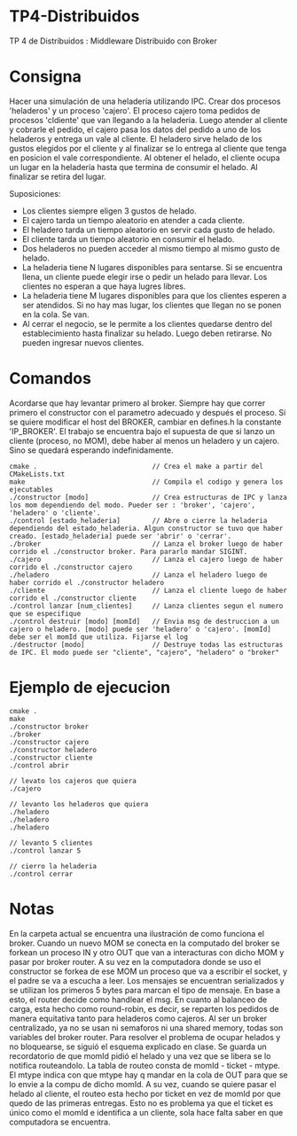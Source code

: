 # TP4-Distribuidos
TP 4 de Distribuidos : Middleware Distribuido con Broker

# Consigna

Hacer una simulación de una heladería utilizando IPC. Crear dos procesos 'heladeros' y un proceso 'cajero'. El proceso cajero toma pedidos de procesos 'cldiente' que van llegando a la heladeria. Luego atender al cliente y cobrarle el pedido, el cajero pasa los datos del pedido a uno de los heladeros y entrega un vale al cliente. El heladero sirve helado de los gustos elegidos por el cliente y al finalizar se lo entrega al cliente que tenga en posicion el vale correspondiente. Al obtener el helado, el cliente ocupa un lugar en la heladeria hasta que termina de consumir el helado. Al finalizar se retira del lugar.

Suposiciones:
- Los clientes siempre eligen 3 gustos de helado.
- El cajero tarda un tiempo aleatorio en atender a cada cliente.
- El heladero tarda un tiempo aleatorio en servir cada gusto de helado.
- El cliente tarda un tiempo aleatorio en consumir el helado.
- Dos heladeros no pueden acceder al mismo tiempo al mismo gusto de helado.
- La heladeria tiene N lugares disponibles para sentarse. Si se encuentra llena, un cliente puede elegir irse o pedir un helado para llevar. Los clientes no esperan a que haya lugres libres.
- La heladeria tiene M lugares disponibles para que los clientes esperen a ser atendidos. Si no hay mas lugar, los clientes que llegan no se ponen en la cola. Se van.
- Al cerrar el negocio, se le permite a los clientes quedarse dentro del establecimiento hasta finalizar su helado. Luego deben retirarse. No pueden ingresar nuevos clientes.

# Comandos

Acordarse que hay levantar primero al broker. Siempre hay que correr primero el constructor con el parametro adecuado y después el proceso.
Si se quiere modificar el host del BROKER, cambiar en defines.h la constante 'IP_BROKER'.  El trabajo se encuentra bajo el supuesta de que si lanzo un cliente (proceso, no MOM), debe haber al menos un heladero y un cajero. Sino se quedará esperando indefinidamente.


```
cmake .	                            // Crea el make a partir del CMakeLists.txt
make                      	        // Compila el codigo y genera los ejecutables
./constructor [modo]	            // Crea estructuras de IPC y lanza los mom dependiendo del modo. Pueder ser : 'broker', 'cajero', 'heladero' o 'cliente'.
./control [estado_heladeria]        // Abre o cierre la heladeria dependiendo del estado_heladeria. Algun constructor se tuvo que haber creado. [estado_heladeria] puede ser 'abrir' o 'cerrar'.
./broker                            // Lanza el broker luego de haber corrido el ./constructor broker. Para pararlo mandar SIGINT.
./cajero                            // Lanza el cajero luego de haber corrido el ./constructor cajero
./heladero                          // Lanza el heladero luego de haber corrido el ./constructor heladero
./cliente                           // Lanza el cliente luego de haber corrido el ./constructor cliente
./control lanzar [num_clientes]     // Lanza clientes segun el numero que se especifique
./control destruir [modo] [momId]   // Envia msg de destruccion a un cajero o heladero. [modo] puede ser 'heladero' o 'cajero'. [momId] debe ser el momId que utiliza. Fijarse el log
./destructor [modo]  	            // Destruye todas las estructuras de IPC. El modo puede ser "cliente", "cajero", "heladero" o "broker"
```

# Ejemplo de ejecucion

```
cmake .
make
./constructor broker
./broker
./constructor cajero
./constructor heladero
./constructor cliente
./control abrir

// levato los cajeros que quiera
./cajero

// levanto los heladeros que quiera
./heladero
./heladero
./heladero

// levanto 5 clientes
./control lanzar 5

// cierro la heladeria
./control cerrar
```

# Notas

En la carpeta actual se encuentra una ilustración de como funciona el broker. Cuando un nuevo MOM se conecta en la computado del broker se forkean un proceso IN y otro OUT que van a interacturas con dicho MOM y pasar por broker router.
A su vez en la computadora donde se uso el constructor se forkea de ese MOM un proceso que va a escribir el socket, y el padre se va a escucha a leer. Los mensajes se encuentran serializados y se utilizan los primeros 5 bytes para marcan el tipo de mensaje. En base a esto, el router decide como handlear el msg.
En cuanto al balanceo de carga, esta hecho como round-robin, es decir, se reparten los pedidos de manera equitativa tanto para heladeros como cajeros.
Al ser un broker centralizado, ya no se usan ni semaforos ni una shared memory, todas son variables del broker router. Para resolver el problema de ocupar helados y no bloquearse, se siguió el esquema explicado en clase. Se guarda un recordatorio de que momId pidió el helado y una vez que se libera se lo notifica routeandolo.
La tabla de routeo consta de momId - ticket - mtype. El mtype indica con que mtype hay q mandar en la cola de OUT para que se lo envie a la compu de dicho momId. A su vez, cuando se quiere pasar el helado al cliente, el routeo esta hecho por ticket en vez de momId por que quedo de las primeras entregas. Esto no es problema ya que el ticket es único como el momId e identifica a un cliente, sola hace falta saber en que computadora se encuentra.
